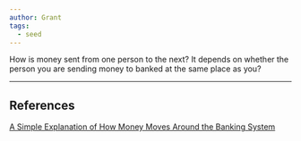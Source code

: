 ```yaml
---
author: Grant
tags:
  - seed
---
```

How is money sent from one person to the next? It depends on whether the person you are sending money to banked at the same place as you?

---

## References

[A Simple Explanation of How Money Moves Around the Banking System](https://gendal.me/2013/11/24/a-simple-explanation-of-how-money-moves-around-the-banking-system/)
